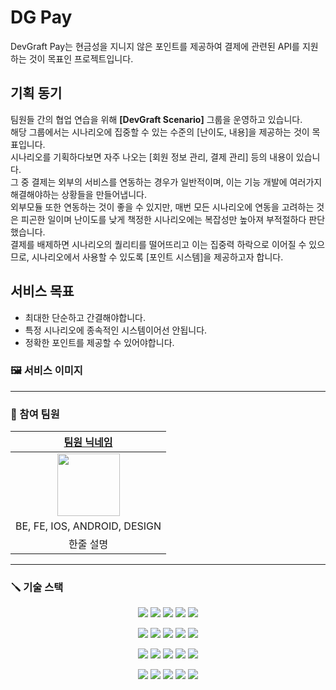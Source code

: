 # DG Pay

DevGraft Pay는 현금성을 지니지 않은 포인트를 제공하여 결제에 관련된 API를 지원하는 것이 목표인 프로젝트입니다.

## 기획 동기
팀원들 간의 협업 연습을 위해 **[DevGraft Scenario]** 그룹을 운영하고 있습니다.  
해당 그룹에서는 시나리오에 집중할 수 있는 수준의 [난이도, 내용]을 제공하는 것이 목표입니다.  
시나리오를 기획하다보면 자주 나오는 [회원 정보 관리, 결제 관리] 등의 내용이 있습니다.  
그 중 결제는 외부의 서비스를 연동하는 경우가 일반적이며, 이는 기능 개발에 여러가지 해결해야하는 상황들을 만들어냅니다.  
외부모듈 또한 연동하는 것이 좋을 수 있지만, 매번 모든 시나리오에 연동을 고려하는 것은 피곤한 일이며 난이도를 낮게 책정한 시나리오에는 복잡성만 높아져 부적절하다 판단했습니다.  
결제를 배제하면 시나리오의 퀄리티를 떨어뜨리고 이는 집중력 하락으로 이어질 수 있으므로, 시나리오에서 사용할 수 있도록 [포인트 시스템]을 제공하고자 합니다.  

## 서비스 목표
- 최대한 단순하고 간결해야합니다.
- 특정 시나리오에 종속적인 시스템이어선 안됩니다.
- 정확한 포인트를 제공할 수 있어야합니다.

### :framed_picture: 서비스 이미지

---


### :pushpin: 참여 팀원
|     [팀원 닉네임](팀원-프로필-주소)      |
|:----------------------------:|
|  <img src="" width="100px">  |
| BE, FE, IOS, ANDROID, DESIGN |
|            한줄 설명             |

--- 
### :screwdriver: 기술 스택
<p align="center">
<img src="https://img.shields.io/badge/TypeScript-569A31?style=for-the-badge&logo=JavaScript&logoColor=white">
<img src="https://img.shields.io/badge/TypeScript-3178C6?style=for-the-badge&logo=TypeScript&logoColor=white">
<img src="https://img.shields.io/badge/JAVA-007396?style=for-the-badge&logo=java&logoColor=white">
<img src="https://img.shields.io/badge/Kotlin-2496ED?style=for-the-badge&logo=kotlin&logoColor=orange">
<img src="https://img.shields.io/badge/ReactNative-2496ED?style=for-the-badge&logo=react&logoColor=white">
</p>
<p align="center">
<img src="https://img.shields.io/badge/IOS-white?style=for-the-badge&logo=apple&logoColor=black">
<img src="https://img.shields.io/badge/Android-green?style=for-the-badge&logo=android&logoColor=white">
<img src="https://img.shields.io/badge/react-61DAFB?style=for-the-badge&logo=react&logoColor=black">
<img src="https://img.shields.io/badge/Testing Library-E33332?style=for-the-badge&logo=testingLibrary&logoColor=white">
<img src="https://img.shields.io/badge/React Router-CA4245?style=for-the-badge&logo=reactRouter&logoColor=white">
</p>
<p align="center">
<img src="https://img.shields.io/badge/Spring Boot-6DB33F?style=for-the-badge&logo=Spring Boot&logoColor=white">
<img src="https://img.shields.io/badge/JUnit5-25A162?style=for-the-badge&logo=JUnit5&logoColor=white">
<img src="https://img.shields.io/badge/mariaDB-003545?style=for-the-badge&logo=mariaDB&logoColor=white">
<img src="https://img.shields.io/badge/Hibernate-59666C?style=for-the-badge&logo=Hibernate&logoColor=white"> 
<img src="https://img.shields.io/badge/Amazon AWS-232F3E?style=for-the-badge&logo=Amazon AWS&logoColor=white">
</p>
<p align="center">
<img src="https://img.shields.io/badge/Amazon S3-569A31?style=for-the-badge&logo=Amazon S3&logoColor=white">
<img src="https://img.shields.io/badge/NGINX-009639?style=for-the-badge&logo=NGINX&logoColor=white">  
<img src="https://img.shields.io/badge/Jenkins-D24939?style=for-the-badge&logo=Jenkins&logoColor=white"> 
<img src="https://img.shields.io/badge/SonarQube-4E9BCD?style=for-the-badge&logo=SonarQube&logoColor=white"> 
<img src="https://img.shields.io/badge/Docker-2496ED?style=for-the-badge&logo=Docker&logoColor=white"> 
</p>

### 

